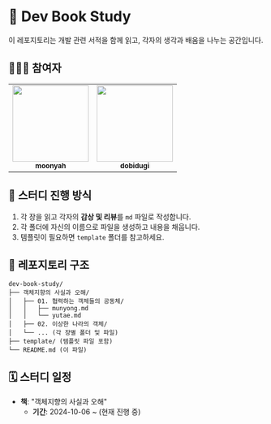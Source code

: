 # 📘 Dev Book Study

이 레포지토리는 개발 관련 서적을 함께 읽고, 각자의 생각과 배움을 나누는 공간입니다.

## 🧑‍🤝‍🧑 참여자

<table>
  <tbody>
    <tr>
      <td align="center"><a href="https://github.com/moonyah"><img src="https://avatars.githubusercontent.com/u/51106050?v=4" width="150px;" alt=""/><br /><sub><b>moonyah</b></sub></a><br /></td>
      <td align="center"><a href="https://github.com/dobidugi"><img src="https://avatars.githubusercontent.com/u/21123166?v=4" width="150px;" alt=""/><br /><sub><b>dobidugi</b></sub></a><br /></td>
    </tr>
  </tbody>
</table>

## 📑 스터디 진행 방식

1. 각 장을 읽고 각자의 **감상 및 리뷰**를 `md` 파일로 작성합니다.
2. 각 폴더에 자신의 이름으로 파일을 생성하고 내용을 채웁니다.
3. 템플릿이 필요하면 `template` 폴더를 참고하세요.

## 📂 레포지토리 구조

```plaintext
dev-book-study/
├── 객체지향의 사실과 오해/
│   ├── 01. 협력하는 객체들의 공동체/
│   │   ├── munyong.md
│   │   └── yutae.md
│   ├── 02. 이상한 나라의 객체/
│   └── ... (각 장별 폴더 및 파일)
├── template/ (템플릿 파일 포함)
└── README.md (이 파일)
```

## 🗓️ 스터디 일정

- **책**: "객체지향의 사실과 오해"
  - **기간**: 2024-10-06 ~ (현재 진행 중)
